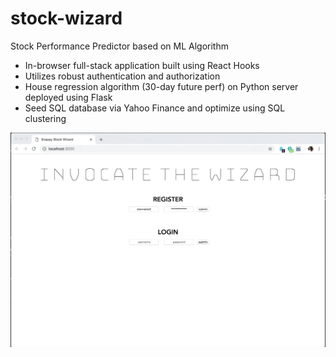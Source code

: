 # stock-wizard
Stock Performance Predictor based on ML Algorithm

* In-browser full-stack application built using React Hooks
* Utilizes robust authentication and authorization
* House regression algorithm (30-day future perf) on Python server deployed using Flask 
* Seed SQL database via Yahoo Finance and optimize using SQL clustering

<p align="center">
  <img src="stock_wizard.gif?raw=true">
</p>
